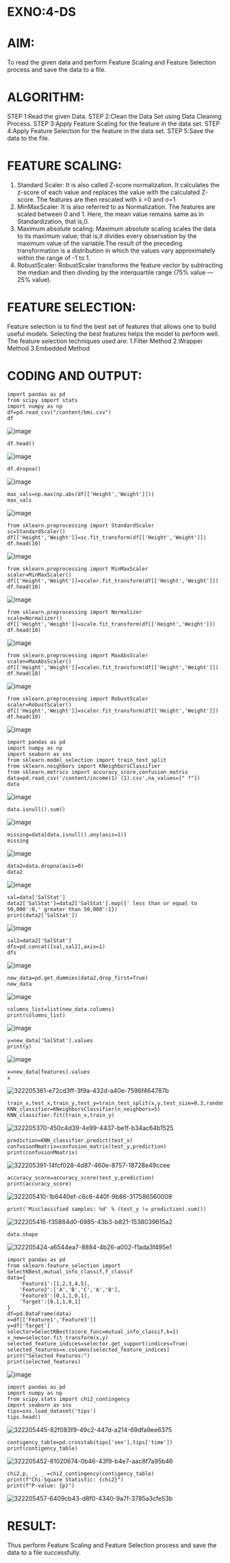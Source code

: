 # EXNO:4-DS
# AIM:
To read the given data and perform Feature Scaling and Feature Selection process and save the
data to a file.

# ALGORITHM:
STEP 1:Read the given Data.
STEP 2:Clean the Data Set using Data Cleaning Process.
STEP 3:Apply Feature Scaling for the feature in the data set.
STEP 4:Apply Feature Selection for the feature in the data set.
STEP 5:Save the data to the file.

# FEATURE SCALING:
1. Standard Scaler: It is also called Z-score normalization. It calculates the z-score of each value and replaces the value with the calculated Z-score. The features are then rescaled with x̄ =0 and σ=1
2. MinMaxScaler: It is also referred to as Normalization. The features are scaled between 0 and 1. Here, the mean value remains same as in Standardization, that is,0.
3. Maximum absolute scaling: Maximum absolute scaling scales the data to its maximum value; that is,it divides every observation by the maximum value of the variable.The result of the preceding transformation is a distribution in which the values vary approximately within the range of -1 to 1.
4. RobustScaler: RobustScaler transforms the feature vector by subtracting the median and then dividing by the interquartile range (75% value — 25% value).

# FEATURE SELECTION:
Feature selection is to find the best set of features that allows one to build useful models. Selecting the best features helps the model to perform well.
The feature selection techniques used are:
1.Filter Method
2.Wrapper Method
3.Embedded Method

# CODING AND OUTPUT:
```
import pandas as pd
from scipy import stats
import numpy as np
df=pd.read_csv("/content/bmi.csv")
df
```
![image](https://github.com/JOHNSUBIK/EXNO-4-DS/assets/150279319/da467f0d-673d-4668-8970-52d6b06bbd70)
```
df.head()
```
![image](https://github.com/JOHNSUBIK/EXNO-4-DS/assets/150279319/04672d0a-21d2-48c2-89d5-15b2b7a6e350)
```
df.dropna()
```
![image](https://github.com/JOHNSUBIK/EXNO-4-DS/assets/150279319/c477ef99-1466-4f40-bb32-d387c24bc06d)
```
max_vals=np.max(np.abs(df[['Height','Weight']]))
max_vals
```
![image](https://github.com/JOHNSUBIK/EXNO-4-DS/assets/150279319/b41bc509-ac48-4054-854b-8aa0c2b621b3)
```
from sklearn.preprocessing import StandardScaler
sc=StandardScaler()
df[['Height','Weight']]=sc.fit_transform(df[['Height','Weight']])
df.head(10)
```
![image](https://github.com/JOHNSUBIK/EXNO-4-DS/assets/150279319/d233f459-519a-4d5d-82e9-c452c6a5fff3)
```
from sklearn.preprocessing import MinMaxScaler
scaler=MinMaxScaler()
df[['Height','Weight']]=scaler.fit_transform(df[['Height','Weight']])
df.head(10)
```
![image](https://github.com/JOHNSUBIK/EXNO-4-DS/assets/150279319/92117ba2-cdf8-443c-ab86-174ac0a35066)
```
from sklearn.preprocessing import Normalizer
scale=Normalizer()
df[['Height','Weight']]=scale.fit_transform(df[['Height','Weight']])
df.head(10)
```
![image](https://github.com/JOHNSUBIK/EXNO-4-DS/assets/150279319/2f723c54-f0a0-47b5-a598-33e96cb95787)
```
from sklearn.preprocessing import MaxAbsScaler
scalen=MaxAbsScaler()
df[['Height','Weight']]=scalen.fit_transform(df[['Height','Weight']])
df.head(10)
```
![image](https://github.com/JOHNSUBIK/EXNO-4-DS/assets/150279319/1b04052a-2de0-4dc2-b7de-964addbf2186)

```
from sklearn.preprocessing import RobustScaler
scaler=RobustScaler()
df[['Height','Weight']]=scaler.fit_transform(df[['Height','Weight']])
df.head(10)
```
![image](https://github.com/JOHNSUBIK/EXNO-4-DS/assets/150279319/ce29b0df-9593-4989-8fbd-af9774b9c5f7)
```
import pandas as pd
import numpy as np
import seaborn as sns
from sklearn.model_selection import train_test_split
from sklearn.neighbors import KNeighborsClassifier
from sklearn.metrics import accuracy_score,confusion_matrix
data=pd.read_csv('/content/income(1) (1).csv',na_values=[" ?"])
data
```
![image](https://github.com/JOHNSUBIK/EXNO-4-DS/assets/150279319/75ac6ad0-1456-4b2f-b22e-71e0f87c2588)

```
data.isnull().sum()
```
![image](https://github.com/JOHNSUBIK/EXNO-4-DS/assets/150279319/3b2db7aa-20a1-45d6-9d5e-c4474b3307f8)
```
missing=data[data.isnull().any(axis=1)]
missing
```
![image](https://github.com/JOHNSUBIK/EXNO-4-DS/assets/150279319/8a384716-7afa-4558-a9f0-d8312f5d5ee4)

```
data2=data.dropna(axis=0)
data2
```
![image](https://github.com/JOHNSUBIK/EXNO-4-DS/assets/150279319/4d2c7021-3b92-4935-a836-2336b21983c1)
```
sal=data['SalStat']
data2['SalStat']=data2['SalStat'].map({' less than or equal to 50,000':0,' greater than 50,000':1})
print(data2['SalStat'])
```
![image](https://github.com/JOHNSUBIK/EXNO-4-DS/assets/150279319/2ced945a-839d-4d0a-b900-75283ea645d5)
```
sal2=data2['SalStat']
dfs=pd.concat([sal,sal2],axis=1)
dfs
```
![image](https://github.com/JOHNSUBIK/EXNO-4-DS/assets/150279319/6a978115-8d4c-4fe5-a6af-c4d9ee2926ce)
```
new_data=pd.get_dummies(data2,drop_first=True)
new_data
```
![image](https://github.com/JOHNSUBIK/EXNO-4-DS/assets/150279319/e4ae36da-8f18-4a91-be1b-f75502abdd71)
```
columns_list=list(new_data.columns)
print(columns_list)
```
![image](https://github.com/JOHNSUBIK/EXNO-4-DS/assets/150279319/2315e503-75b6-46d4-9260-22ccb2966e94)
```
y=new_data['SalStat'].values
print(y)
```
![image](https://github.com/JOHNSUBIK/EXNO-4-DS/assets/150279319/7e9f7472-e7d1-4b47-b4ff-e6b628c65d11)
```
x=new_data[features].values
x
```
![322205361-e72cd3ff-3f9a-432d-a40e-7596f464787b](https://github.com/JOHNSUBIK/EXNO-4-DS/assets/150279319/92c181fb-e2af-42e3-8edb-b7b32698a74d)
```
train_x,test_x,train_y,test_y=train_test_split(x,y,test_size=0.3,random_state=0)
KNN_classifier=KNeighborsClassifier(n_neighbors=5)
KNN_classifier.fit(train_x,train_y)
```
![322205370-450c4d39-4e99-4437-be1f-b34ac64b1525](https://github.com/JOHNSUBIK/EXNO-4-DS/assets/150279319/645e7e68-9319-4d28-8cf0-23b6bfe824cb)
```
prediction=KNN_classifier.predict(test_x)
confusionMmatrix=confusion_matrix(test_y,prediction)
print(confusionMmatrix)
```
![322205391-14fcf028-4d87-460e-8757-18728e49ccee](https://github.com/JOHNSUBIK/EXNO-4-DS/assets/150279319/5ed90b75-86f6-4a45-8b9d-ad71f3253d52)
```
accuracy_score=accuracy_score(test_y,prediction)
print(accuracy_score)
```
![322205410-1b6440ef-c6c6-440f-9b86-317586560009](https://github.com/JOHNSUBIK/EXNO-4-DS/assets/150279319/8e958d0a-5865-4e66-baa9-860e36d56098)
```
print('Misclassified samples: %d' % (test_y != prediction).sum())
```
![322205416-f35864d0-6985-43b3-b821-1538039615a2](https://github.com/JOHNSUBIK/EXNO-4-DS/assets/150279319/776fae62-58b1-44e3-8209-4e46647a2ae8)
```
data.shape
```
![322205424-a6544ea7-8884-4b26-a002-f1ada3f495e1](https://github.com/JOHNSUBIK/EXNO-4-DS/assets/150279319/eb545f07-c123-432c-91a7-023f2509b463)
```
import pandas as pd
from sklearn.feature_selection import SelectKBest,mutual_info_classif,f_classif
data={
    'Feature1':[1,2,3,4,5],
    'Feature2':['A','B','C','A','B'],
    'Feature3':[0,1,1,0,1],
    'Target':[0,1,1,0,1]
}
df=pd.DataFrame(data)
x=df[['Feature1','Feature3']]
y=df['Target']
selector=SelectKBest(score_func=mutual_info_classif,k=1)
x_new=selector.fit_transform(x,y)
selected_feature_indices=selector.get_support(indices=True)
selected_features=x.columns[selected_feature_indices]
print("Selected Features:")
print(selected_features)
```
![image](https://github.com/JOHNSUBIK/EXNO-4-DS/assets/150279319/19ad61f4-983e-4772-83f2-2ef81123090e)
```
import pandas as pd
import numpy as np
from scipy.stats import chi2_contingency
import seaborn as sns
tips=sns.load_dataset('tips')
tips.head()
```
![322205445-82f083f9-49c2-447d-a214-69dfa9ee6375](https://github.com/JOHNSUBIK/EXNO-4-DS/assets/150279319/3be7c3d1-c251-421d-accc-c47745411d54)
```
contigency_table=pd.crosstab(tips['sex'],tips['time'])
print(contigency_table)
```
![322205452-81020674-0b46-43f9-b4e7-aac8f7a95b46](https://github.com/JOHNSUBIK/EXNO-4-DS/assets/150279319/ff20b72b-fbc6-4841-99e6-27bbc1ab45cf)
```
chi2,p, _, _ =chi2_contingency(contigency_table)
print(f"Chi-Square Statistic: {chi2}")
print(f"P-value: {p}")
```
![322205457-6409cb43-d8f0-4340-9a7f-3785a3cfe53b](https://github.com/JOHNSUBIK/EXNO-4-DS/assets/150279319/0fba2a99-d0d1-4fad-a866-b05b2545de52)

# RESULT:
Thus perform Feature Scaling and Feature Selection process and save the data to a file successfully.
